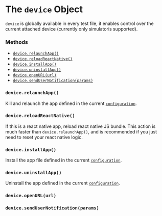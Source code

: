# The `device` Object

`device` is globally available in every test file, it enables control over the current attached device (currently only simulatoris supported).

### Methods

- [`device.relaunchApp()`](#devicerelaunchapp)
- [`device.reloadReactNative()`](#devicereloadreactnative)
- [`device.installApp()`](#deviceinstallapp)
- [`device.uninstallApp()`](#deviceuninstallapp)
- [`device.openURL(url)`](#deviceopenurl)
- [`device.sendUserNotification(params)`](#devicesendusernotifications)

### `device.relaunchApp()`
Kill and relaunch the app defined in the current [`configuration`](APIRef.Configuration.md).



### `device.reloadReactNative()`
If this is a react native app, reload react native JS bundle. This action is much faster than `device.relaunchApp()`, and is recommended if you just need to reset your react native logic.

### `device.installApp()`
Install the app file defined in the current [`configuration`](APIRef.Configuration.md).

### `device.uninstallApp()`
Uninstall the app defined in the current [`configuration`](APIRef.Configuration.md).

### `device.openURL(url)`


### `device.sendUserNotification(params)`

